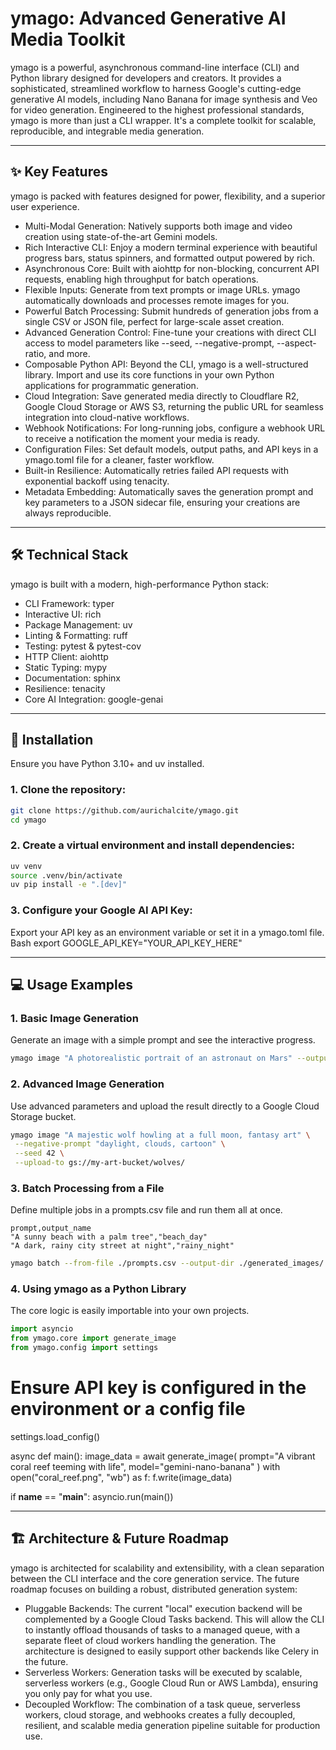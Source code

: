 # ymago: Advanced Generative AI Media Toolkit


ymago is a powerful, asynchronous command-line interface (CLI) and Python library designed for developers and creators. It provides a sophisticated, streamlined workflow to harness Google's cutting-edge generative AI models, including Nano Banana for image synthesis and Veo for video generation.
Engineered to the highest professional standards, ymago is more than just a CLI wrapper. It's a complete toolkit for scalable, reproducible, and integrable media generation.
________________


## ✨ Key Features


ymago is packed with features designed for power, flexibility, and a superior user experience.
* Multi-Modal Generation: Natively supports both image and video creation using state-of-the-art Gemini models.
* Rich Interactive CLI: Enjoy a modern terminal experience with beautiful progress bars, status spinners, and formatted output powered by rich.
* Asynchronous Core: Built with aiohttp for non-blocking, concurrent API requests, enabling high throughput for batch operations.
* Flexible Inputs: Generate from text prompts or image URLs. ymago automatically downloads and processes remote images for you.
* Powerful Batch Processing: Submit hundreds of generation jobs from a single CSV or JSON file, perfect for large-scale asset creation.
* Advanced Generation Control: Fine-tune your creations with direct CLI access to model parameters like --seed, --negative-prompt, --aspect-ratio, and more.
* Composable Python API: Beyond the CLI, ymago is a well-structured library. Import and use its core functions in your own Python applications for programmatic generation.
* Cloud Integration: Save generated media directly to Cloudflare R2,  Google Cloud Storage or AWS S3, returning the public URL for seamless integration into cloud-native workflows.
* Webhook Notifications: For long-running jobs, configure a webhook URL to receive a notification the moment your media is ready.
* Configuration Files: Set default models, output paths, and API keys in a ymago.toml file for a cleaner, faster workflow.
* Built-in Resilience: Automatically retries failed API requests with exponential backoff using tenacity.
* Metadata Embedding: Automatically saves the generation prompt and key parameters to a JSON sidecar file, ensuring your creations are always reproducible.
________________


## 🛠️ Technical Stack


ymago is built with a modern, high-performance Python stack:
* CLI Framework: typer
* Interactive UI: rich
* Package Management: uv
* Linting & Formatting: ruff
* Testing: pytest & pytest-cov
* HTTP Client: aiohttp
* Static Typing: mypy
* Documentation: sphinx
* Resilience: tenacity
* Core AI Integration: google-genai
________________


## 🚀 Installation


Ensure you have Python 3.10+ and uv installed.
### 1. Clone the repository:
```bash
git clone https://github.com/aurichalcite/ymago.git
cd ymago
````

### 2. Create a virtual environment and install dependencies:
```bash
uv venv
source .venv/bin/activate
uv pip install -e ".[dev]"
```

### 3. Configure your Google AI API Key:
Export your API key as an environment variable or set it in a ymago.toml file.
Bash
export GOOGLE_API_KEY="YOUR_API_KEY_HERE"

________________


## 💻 Usage Examples




### 1. Basic Image Generation


Generate an image with a simple prompt and see the interactive progress.



```bash
ymago image "A photorealistic portrait of an astronaut on Mars" --output-path ./astro.png
```


### 2. Advanced Image Generation


Use advanced parameters and upload the result directly to a Google Cloud Storage bucket.


```bash
ymago image "A majestic wolf howling at a full moon, fantasy art" \
 --negative-prompt "daylight, clouds, cartoon" \
 --seed 42 \
 --upload-to gs://my-art-bucket/wolves/
```


### 3. Batch Processing from a File


Define multiple jobs in a prompts.csv file and run them all at once.


```csv
prompt,output_name
"A sunny beach with a palm tree","beach_day"
"A dark, rainy city street at night","rainy_night"
```


```bash
ymago batch --from-file ./prompts.csv --output-dir ./generated_images/
```


### 4. Using ymago as a Python Library


The core logic is easily importable into your own projects.


```python
import asyncio
from ymago.core import generate_image
from ymago.config import settings
```

# Ensure API key is configured in the environment or a config file
settings.load_config()

async def main():
   image_data = await generate_image(
       prompt="A vibrant coral reef teeming with life",
       model="gemini-nano-banana"
   )
   with open("coral_reef.png", "wb") as f:
       f.write(image_data)

if __name__ == "__main__":
   asyncio.run(main())

________________


## 🏗️ Architecture & Future Roadmap


ymago is architected for scalability and extensibility, with a clean separation between the CLI interface and the core generation service.
The future roadmap focuses on building a robust, distributed generation system:
   * Pluggable Backends: The current "local" execution backend will be complemented by a Google Cloud Tasks backend. This will allow the CLI to instantly offload thousands of tasks to a managed queue, with a separate fleet of cloud workers handling the generation. The architecture is designed to easily support other backends like Celery in the future.
   * Serverless Workers: Generation tasks will be executed by scalable, serverless workers (e.g., Google Cloud Run or AWS Lambda), ensuring you only pay for what you use.
   * Decoupled Workflow: The combination of a task queue, serverless workers, cloud storage, and webhooks creates a fully decoupled, resilient, and scalable media generation pipeline suitable for production use.
